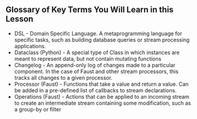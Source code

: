 ## Glossary of Key Terms You Will Learn in this Lesson
- DSL - Domain Specific Language. A metaprogramming language for specific tasks, such as building database queries or stream processing applications.
- Dataclass (Python) - A special type of Class in which instances are meant to represent data, but not contain mutating functions
- Changelog - An append-only log of changes made to a particular component. In the case of Faust and other stream processors, this tracks all changes to a given processor.
- Processor (Faust) - Functions that take a value and return a value. Can be added in a pre-defined list of callbacks to stream declarations.
- Operations (Faust) - Actions that can be applied to an incoming stream to create an intermediate stream containing some modification, such as a group-by or filter